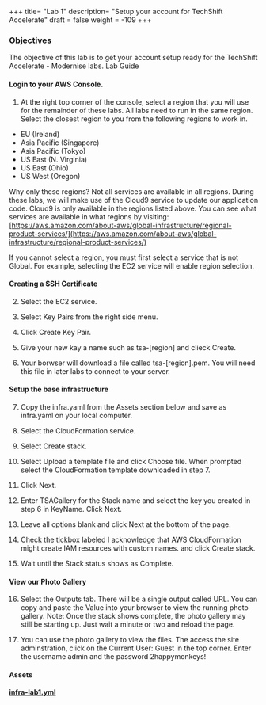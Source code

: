+++
title= "Lab 1"
description= "Setup your account for TechShift Accelerate"
draft = false
weight = -109
+++

### Objectives

The objective of this lab is to get your account setup ready for the TechShift Accelerate - Modernise labs.
Lab Guide

#### Login to your AWS Console.

1) At the right top corner of the console, select a region that you will use for the remainder of these labs. All labs need to run in the same region. Select the closest region to you from the following regions to work in.
        
- EU (Ireland)
- Asia Pacific (Singapore)
- Asia Pacific (Tokyo)
- US East (N. Virginia)
- US East (Ohio)
- US West (Oregon)

Why only these regions? Not all services are available in all regions. During these labs, we will make use of the Cloud9 service to update our application code. Cloud9 is only available in the regions listed above. You can see what services are available in what regions by visiting: [https://aws.amazon.com/about-aws/global-infrastructure/regional-product-services/](https://aws.amazon.com/about-aws/global-infrastructure/regional-product-services/)

If you cannot select a region, you must first select a service that is not Global. For example, selecting the EC2 service will enable region selection.

#### Creating a SSH Certificate

2) Select the EC2 service.

3) Select Key Pairs from the right side menu.

4) Click Create Key Pair.

5) Give your new kay a name such as tsa-[region] and clieck Create.

6) Your borwser will download a file called tsa-[region].pem. You will need this file in later labs to connect to your server.

#### Setup the base infrastructure

7) Copy the infra.yaml from the Assets section below and save as infra.yaml on your local computer.

8) Select the CloudFormation service.

9) Select Create stack.

10) Select Upload a template file and click Choose file. When prompted select the CloudFormation template downloaded in step 7.

11) Click Next.

12) Enter TSAGallery for the Stack name and select the key you created in step 6 in KeyName. Click Next.

13) Leave all options blank and click Next at the bottom of the page.

14) Check the tickbox labeled I acknowledge that AWS CloudFormation might create IAM resources with custom names. and click Create stack.

15) Wait until the Stack status shows as Complete.

#### View our Photo Gallery

16) Select the Outputs tab. There will be a single output called URL. You can copy and paste the Value into your browser to view the running photo gallery. Note: Once the stack shows complete, the photo gallery may still be starting up. Just wait a minute or two and reload the page.

17) You can use the photo gallery to view the files. The access the site adminstration, click on the Current User: Guest in the top corner. Enter the username admin and the password 2happymonkeys!

#### Assets

**[infra-lab1.yml](/assets/cloudformation/infra-lab1.yml)**
